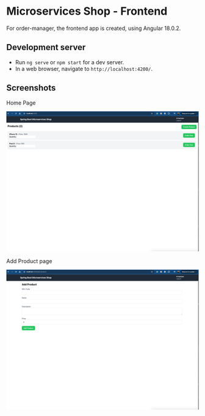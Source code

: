 # Microservices Shop - Frontend

For order-manager, the frontend app is created, using Angular 18.0.2.

## Development server

- Run `ng serve` or `npm start` for a dev server. 
- In a web browser, navigate to `http://localhost:4200/`.

## Screenshots

Home Page

![img.png](screenshots/img.png)

Add Product page

![img_1.png](screenshots/img_1.png)
